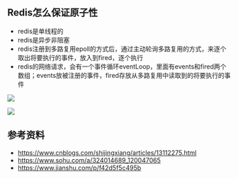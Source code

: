 ## Redis怎么保证原子性

* redis是单线程的
* redis是异步非阻塞
* redis注册到多路复用epoll的方式后，通过主动轮询多路复用的方式，来逐个取出将要执行的事件，放入到fired，逐个执行
* redis的网络请求，会有一个事件循环eventLoop，里面有events和fired两个数组；events放被注册的事件，fired存放从多路复用中读取到的将要执行的事件

![](https://cdn.jsdelivr.net/gh/seosite/imgbed/posts/20200927101354.png)

![](https://cdn.jsdelivr.net/gh/seosite/imgbed/posts/20200927101630.png)

## 参考资料

* https://www.cnblogs.com/shijingxiang/articles/13112275.html
* https://www.sohu.com/a/324014689_120047065
* https://www.jianshu.com/p/f42d5f5c495b